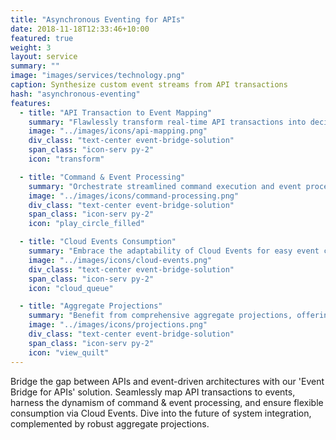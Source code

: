 ```yaml
---
title: "Asynchronous Eventing for APIs"
date: 2018-11-18T12:33:46+10:00
featured: true
weight: 3
layout: service
summary: ""
image: "images/services/technology.png"
caption: Synthesize custom event streams from API transactions
hash: "asynchronous-eventing"
features:
  - title: "API Transaction to Event Mapping"
    summary: "Flawlessly transform real-time API transactions into decipherable events, ensuring synchronization and coherence across systems."
    image: "../images/icons/api-mapping.png"
    div_class: "text-center event-bridge-solution"
    span_class: "icon-serv py-2"
    icon: "transform"

  - title: "Command & Event Processing"
    summary: "Orchestrate streamlined command execution and event processing, promoting data accuracy and enhanced system interactivity."
    image: "../images/icons/command-processing.png"
    div_class: "text-center event-bridge-solution"
    span_class: "icon-serv py-2"
    icon: "play_circle_filled"

  - title: "Cloud Events Consumption"
    summary: "Embrace the adaptability of Cloud Events for easy event consumption, fostering integration agility across diverse platforms."
    image: "../images/icons/cloud-events.png"
    div_class: "text-center event-bridge-solution"
    span_class: "icon-serv py-2"
    icon: "cloud_queue"

  - title: "Aggregate Projections"
    summary: "Benefit from comprehensive aggregate projections, offering a consolidated view of events, driving analytical prowess and informed decision-making."
    image: "../images/icons/projections.png"
    div_class: "text-center event-bridge-solution"
    span_class: "icon-serv py-2"
    icon: "view_quilt"
---
```


Bridge the gap between APIs and event-driven architectures with our 'Event Bridge for APIs' solution. Seamlessly map API transactions to events, harness the dynamism of command & event processing, and ensure flexible consumption via Cloud Events. Dive into the future of system integration, complemented by robust aggregate projections.

